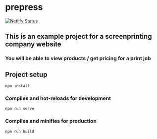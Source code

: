 # prepress

[![Netlify Status](https://api.netlify.com/api/v1/badges/3a448955-5a20-4e70-ac38-b12bb5a10d7c/deploy-status)](https://app.netlify.com/sites/prepress/deploys)

## This is an example project for a screenprinting company website

### You will be able to view products / get pricing for a print job

## Project setup

```
npm install
```

### Compiles and hot-reloads for development

```
npm run serve
```

### Compiles and minifies for production

```
npm run build
```
